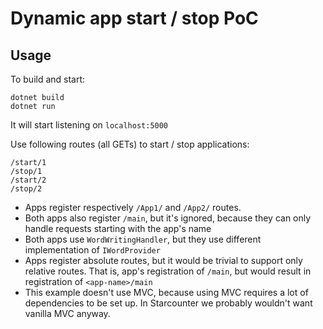 # Dynamic app start / stop PoC

## Usage

To build and start:
```
dotnet build
dotnet run
```
It will start listening on `localhost:5000`

Use following routes (all GETs) to start / stop applications:
```
/start/1
/stop/1
/start/2
/stop/2
```

* Apps register respectively `/App1/` and `/App2/` routes.
* Both apps also register `/main`, but it's ignored, because they can only handle requests starting with the app's name
* Both apps use `WordWritingHandler`, but they use different implementation of `IWordProvider`
* Apps register absolute routes, but it would be trivial to support only relative routes. That is, app's registration of `/main`, but would result in registration of `<app-name>/main`
* This example doesn't use MVC, because using MVC requires a lot of dependencies to be set up. In Starcounter we probably wouldn't want vanilla MVC anyway.
